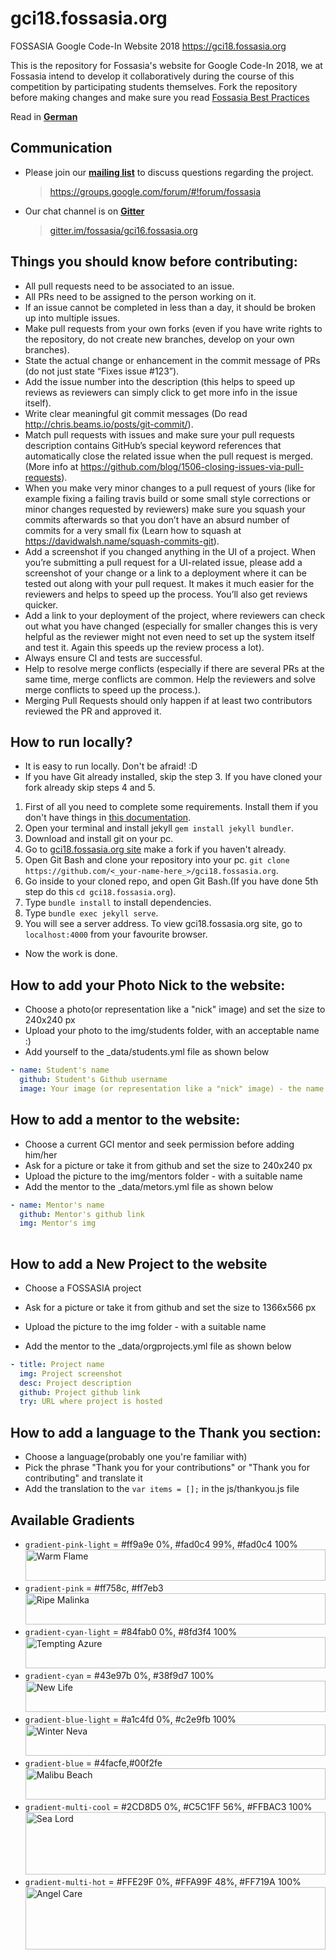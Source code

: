 # gci18.fossasia.org
FOSSASIA Google Code-In Website 2018
https://gci18.fossasia.org

This is the repository for Fossasia's website for Google Code-In 2018, we at Fossasia intend to develop it collaboratively during the course of this competition by participating students themselves. Fork the repository before making changes and make sure you read [Fossasia Best Practices](https://blog.fossasia.org/open-source-developer-guide-and-best-practices-at-fossasia/)

Read in **[German](https://github.com/Ritzing/gci18.fossasia.org/blob/master/translations/GermanReadme.md)**

## Communication

- Please join our **[mailing list](https://groups.google.com/forum/#!forum/fossasia)** to discuss questions regarding the project.

  > https://groups.google.com/forum/#!forum/fossasia

- Our chat channel is on **[Gitter](https://gitter.im/fossasia/gci16.fossasia.org)**

  > [gitter.im/fossasia/gci16.fossasia.org](https://gitter.im/fossasia/gci16.fossasia.org)

## Things you should know before contributing:
- All pull requests need to be associated to an issue.
- All PRs need to be assigned to the person working on it.
- If an issue cannot be completed in less than a day, it should be broken up into multiple issues.
- Make pull requests from your own forks (even if you have write rights to the repository, do not create new branches, develop on your own branches).
- State the actual change or enhancement in the commit message of PRs (do not just state “Fixes issue #123”).
- Add the issue number into the description (this helps to speed up reviews as reviewers can simply click to get more info in the issue itself).
- Write clear meaningful git commit messages (Do read http://chris.beams.io/posts/git-commit/).
- Match pull requests with issues and make sure your pull requests description contains GitHub’s special keyword references that automatically close the related issue when the pull request is merged. (More info at https://github.com/blog/1506-closing-issues-via-pull-requests).
- When you make very minor changes to a pull request of yours (like for example fixing a failing travis build or some small style corrections or minor changes requested by reviewers) make sure you squash your commits afterwards so that you don’t have an absurd number of commits for a very small fix (Learn how to squash at https://davidwalsh.name/squash-commits-git).
- Add a screenshot if you changed anything in the UI of a project. When you’re submitting a pull request for a UI-related issue, please add a screenshot of your change or a link to a deployment where it can be tested out along with your pull request. It makes it much easier for the reviewers and helps to speed up the process. You’ll also get reviews quicker.
- Add a link to your deployment of the project, where reviewers can check out what you have changed (especially for smaller changes this is very helpful as the reviewer might not even need to set up the system itself and test it. Again this speeds up the review process a lot).
- Always ensure CI and tests are successful.
- Help to resolve merge conflicts (especially if there are several PRs at the same time, merge conflicts are common. Help the reviewers and solve merge conflicts to speed up the process.).
- Merging Pull Requests should only happen if at least two contributors reviewed the PR and approved it.

## How to run locally?
- It is easy to run locally. Don't be afraid! :D
- If you have Git already installed, skip the step 3. If you have cloned your fork already skip steps 4 and 5. 
1. First of all you need to complete some requirements. Install them if you don't have things in [this documentation](https://jekyllrb.com/docs/installation/).
2. Open your terminal and install jekyll `gem install jekyll bundler`.
3. Download and install git on your pc.
4. Go to [gci18.fossasia.org site](https://github.com/fossasia/gci18.fossasia.org) make a fork if you haven't already.
5. Open Git Bash and clone your repository into your pc. `git clone https://github.com/<_your-name-here_>/gci18.fossasia.org`.
6. Go inside to your cloned repo, and open Git Bash.(If you have done 5th step do this `cd gci18.fossasia.org`).
7. Type `bundle install` to install dependencies.
8. Type `bundle exec jekyll serve`. 
9. You will see a server address. To view gci18.fossasia.org site, go to `localhost:4000` from your favourite browser.

- Now the work is done.

## How to add your Photo Nick to the website:
- Choose a photo(or representation like a "nick" image) and set the size to 240x240 px
- Upload your photo to the img/students folder, with an acceptable name :)
- Add yourself to the _data/students.yml file as shown below
```yaml
- name: Student's name
  github: Student's Github username
  image: Your image (or representation like a "nick" image) - the name must match the one you uploaded to the folder
```

## How to add a mentor to the website:
- Choose a current GCI mentor and seek permission before adding him/her
- Ask for a picture or take it from github and set the size to 240x240 px
- Upload the picture to the img/mentors folder - with a suitable name
-  Add the mentor to the _data/metors.yml file as shown below
```yaml
- name: Mentor's name
  github: Mentor's github link
  img: Mentor's img 
  
```
## How to add a New Project to the website
-  Choose a FOSSASIA project

- Ask for a picture or take it from github and set the size to 1366x566 px
- Upload the picture to the img folder - with a suitable name
- Add the mentor to the _data/orgprojects.yml file as shown below

```yaml
- title: Project name
  img: Project screenshot
  desc: Project description
  github: Project github link
  try: URL where project is hosted 
```
## How to add a language to the Thank you section:
- Choose a language(probably one you're familiar with)
- Pick the phrase "Thank you for your contributions" or "Thank you for contributing" and translate it
- Add the translation to the `var items = [];` in the js/thankyou.js file

## Available Gradients
- `gradient-pink-light` =  #ff9a9e 0%, #fad0c4 99%, #fad0c4 100%
<img src="https://webgradients.com/public/webgradients_png/001%20Warm%20Flame.png"
     alt="Warm Flame"
     width = 100%
     height= 50px/>
- `gradient-pink` = #ff758c, #ff7eb3
<img src="https://webgradients.com/public/webgradients_png/080%20Passionate%20Bed.png"
     alt="Ripe Malinka"
     width= 100%
     height= 50px/>
- `gradient-cyan-light` = #84fab0 0%, #8fd3f4 100%
<img src="https://webgradients.com/public/webgradients_png/012%20Tempting%20Azure.png"
     alt="Tempting Azure"
     width = 100%
     height= 50px/>
- `gradient-cyan` = #43e97b 0%, #38f9d7 100%
<img src="https://webgradients.com/public/webgradients_png/020%20New%20Life.png"
     alt="New Life"
     width= 100%
     height= 50px/>
- `gradient-blue-light` = #a1c4fd 0%, #c2e9fb 100%
<img src="https://webgradients.com/public/webgradients_png/010%20Winter%20Neva.png"
     alt="Winter Neva"
     width= 100%
     height = 50px/>
- `gradient-blue` = #4facfe,#00f2fe
<img src="https://webgradients.com/public/webgradients_png/019%20Malibu%20Beach.png"
     alt="Malibu Beach"
     width= 100%
     height = 50px />
- `gradient-multi-cool` =  #2CD8D5 0%, #C5C1FF 56%, #FFBAC3 100%
<img src="https://webgradients.com/public/webgradients_png/152%20Sea%20Lord.png"
     alt="Sea Lord"
     width= 100%
     height = 100px />
- `gradient-multi-hot` = #FFE29F 0%, #FFA99F 48%, #FF719A 100%
<img src="https://webgradients.com/public/webgradients_png/158%20Angel%20Care.png"
     alt="Angel Care"
     width= 100%
     height = 100px />


